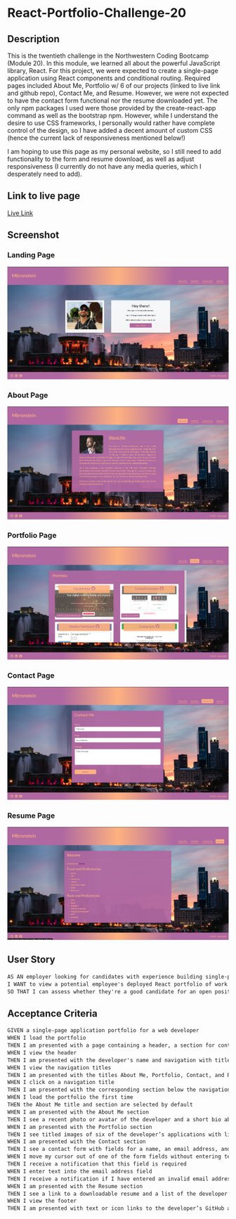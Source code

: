 # React-Portfolio-Challenge-20

## Description
This is the twentieth challenge in the Northwestern Coding Bootcamp (Module 20). In this module, we learned all about the powerful JavaScript library, React. For this project, we were expected to create a single-page application using React components and conditional routing. Required pages included About Me, Portfolio w/ 6 of our projects (linked to live link and github repo), Contact Me, and Resume. However, we were not expected to have the contact form functional nor the resume downloaded yet. The only npm packages I used were those provided by the create-react-app command as well as the bootstrap npm. However, while I understand the desire to use CSS frameworks, I personally would rather have complete control of the design, so I have added a decent amount of custom CSS (hence the current lack of responsiveness mentioned below!)

I am hoping to use this page as my personal website, so I still need to add functionality to the form and resume download, as well as adjust responsiveness (I currently do not have any media queries, which I desperately need to add).

## Link to live page
[Live Link](https://mbronstein1.github.io/react-portfolio-challenge-20/)

## Screenshot

### Landing Page
![Webpage Screenshot](./src/assets/images/Screen%20Shot%202022-11-03%20at%203.27.41%20PM.png)

### About Page
![Webpage Screenshot](./src/assets/images/Screen%20Shot%202022-11-03%20at%203.27.45%20PM.png)

### Portfolio Page
![Webpage Screenshot](./src/assets/images/Screen%20Shot%202022-11-03%20at%203.27.51%20PM.png)

### Contact Page
![Webpage Screenshot](./src/assets/images/Screen%20Shot%202022-11-03%20at%203.27.54%20PM.png)

### Resume Page
![Webpage Screenshot](./src/assets/images/Screen%20Shot%202022-11-03%20at%203.27.57%20PM.png)

## User Story

```md
AS AN employer looking for candidates with experience building single-page applications
I WANT to view a potential employee's deployed React portfolio of work samples
SO THAT I can assess whether they're a good candidate for an open position
```

## Acceptance Criteria

```md
GIVEN a single-page application portfolio for a web developer
WHEN I load the portfolio
THEN I am presented with a page containing a header, a section for content, and a footer
WHEN I view the header
THEN I am presented with the developer's name and navigation with titles corresponding to different sections of the portfolio
WHEN I view the navigation titles
THEN I am presented with the titles About Me, Portfolio, Contact, and Resume, and the title corresponding to the current section is highlighted
WHEN I click on a navigation title
THEN I am presented with the corresponding section below the navigation without the page reloading and that title is highlighted
WHEN I load the portfolio the first time
THEN the About Me title and section are selected by default
WHEN I am presented with the About Me section
THEN I see a recent photo or avatar of the developer and a short bio about them
WHEN I am presented with the Portfolio section
THEN I see titled images of six of the developer’s applications with links to both the deployed applications and the corresponding GitHub repositories
WHEN I am presented with the Contact section
THEN I see a contact form with fields for a name, an email address, and a message
WHEN I move my cursor out of one of the form fields without entering text
THEN I receive a notification that this field is required
WHEN I enter text into the email address field
THEN I receive a notification if I have entered an invalid email address
WHEN I am presented with the Resume section
THEN I see a link to a downloadable resume and a list of the developer’s proficiencies
WHEN I view the footer
THEN I am presented with text or icon links to the developer’s GitHub and LinkedIn profiles, and their profile on a third platform (Stack Overflow, Twitter)
```